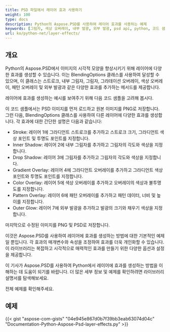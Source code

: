 ```yaml
---
title: PSD 파일에서 레이어 효과 사용하기
weight: 100
type: docs
description: Python의 Aspose.PSD를 사용하여 레이어 효과를 사용하는 예제
keywords: [그림자, 색상 오버레이, 내부 발광, 외부 발광, psd api, python, 코드 샘플]
url: ko/python-net/layer-effects/
---
```


## **개요**
Python의 Aspose.PSD에서 이미지의 시각적 모양을 향상시키기 위해 레이어에 다양한 효과를 생성할 수 있습니다. 이는 BlendingOptions 클래스를 사용하여 달성할 수 있으며, 이 클래스는 스트로크, 내부 그림자, 그림자, 그라데이션 오버레이, 색상 오버레이, 패턴 오버레이 및 외부 발광과 같은 다양한 효과를 추가하는 메서드를 제공합니다.

레이어에 효과를 생성하는 예시를 보여주기 위해 다음 코드 샘플을 고려해 봅시다.

이 코드 샘플에서는 PSD 이미지를 먼저 로드하고 원본 이미지를 PNG로 저장합니다. 그런 다음, BlendingOptions 클래스를 사용하여 다른 레이어에 다양한 효과를 생성합니다. 각 효과에 대한 간단한 설명은 다음과 같습니다:

- Stroke: 레이어 1에 그라디언트 스트로크를 추가하고 스트로크 크기, 그라디언트 색상 포인트 및 투명도 포인트를 지정합니다.
- Inner Shadow: 레이어 2에 내부 그림자를 추가하고 그림자의 각도와 색상을 지정합니다.
- Drop Shadow: 레이어 3에 그림자를 추가하고 그림자의 각도와 색상을 지정합니다.
- Gradient Overlay: 레이어 4에 그라디언트 오버레이를 추가하고 그라디언트 색상 포인트와 투명도 포인트를 지정합니다.
- Color Overlay: 레이어 5에 색상 오버레이를 추가하고 오버레이의 색상과 불투명도를 지정합니다.
- Pattern Overlay: 레이어 6에 패턴 오버레이를 추가하고 패턴 데이터, 너비 및 높이를 지정합니다.
- Outer Glow: 레이어 7에 외부 발광을 추가하고 발광의 크기와 채우기 색상을 지정합니다.

마지막으로 수정된 이미지를 PNG 및 PSD로 저장합니다.

이것은 Aspose.PSD를 사용하여 레이어에 효과를 생성하는 방법에 대한 기본적인 예제일 뿐입니다. 각 효과의 매개변수와 속성을 조정하여 효과를 더욱 개인화할 수 있습니다. 이 라이브러리는 복잡하고 시각적으로 매력적인 효과를 만들기 위한 다양한 옵션과 설정을 제공합니다.

이 기사가 Aspose.PSD를 사용하여 Python에서 레이어에 효과를 생성하는 방법을 이해하는 데 도움이 되기를 바랍니다. 더 많은 세부 정보 및 예제를 확인하려면 라이브러리 설명서를 탐색해보세요.

전체 예제를 확인해주세요.

## **예제**
{{< gist "aspose-com-gists" "04e945e867d0b7f39bb3eab63074d04c" "Documentation-Python-Aspose-Psd-layer-effects.py" >}}
